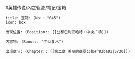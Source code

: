 #英雄传说/闪之轨迹/笔记/宝箱
```ad-quote
title: 宝箱: (No:: "045")
icon: box

出现位置: (Position:: [[公都巴利亚哈特‧中央广场]])

内容物: (Bonus:: "中回复术")

出现章节: (Chapter:: [[第二章 美丽的翡翠公都#^83ba01|5/30]])

```
